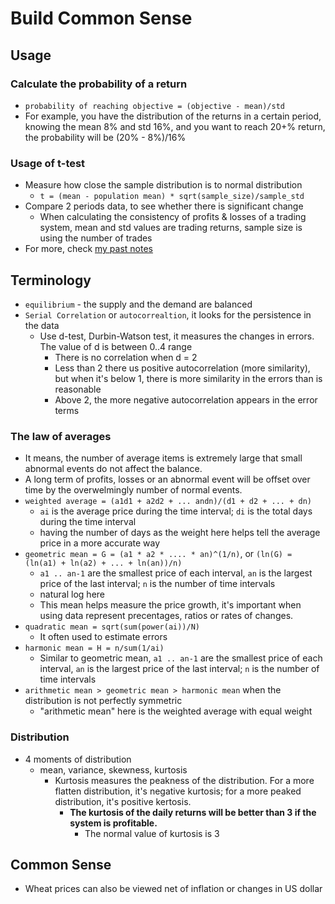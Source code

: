 # Build Common Sense

## Usage
### Calculate the probability of a return
* `probability of reaching objective = (objective - mean)/std`
* For example, you have the distribution of the returns in a certain period, knowing the mean 8% and std 16%, and you want to reach 20+% return, the probability will be (20% - 8%)/16%
### Usage of t-test
* Measure how close the sample distribution is to normal distribution
  * `t = (mean - population mean) * sqrt(sample_size)/sample_std`
* Compare 2 periods data, to see whether there is significant change
  * When calculating the consistency of profits & losses of a trading system, mean and std values are trading returns, sample size is using the number of trades
* For more, check [my past notes][1]

## Terminology
* `equilibrium` -  the supply and the demand are balanced
* `Serial Correlation` or `autocorrealtion`, it looks for the persistence in the data
  * Use d-test, Durbin-Watson test, it measures the changes in errors. The value of d is between 0..4 range
    * There is no correlation when d = 2
    * Less than 2 there us positive autocorrelation (more similarity), but when it's below 1, there is more similarity in the errors than is reasonable
    * Above 2, the more negative autocorrelation appears in the error terms

### The law of averages
* It means, the number of average items is extremely large that small abnormal events do not affect the balance.
* A long term of profits, losses or an abnormal event will be offset over time by the overwelmingly number of normal events.
* `weighted average = (a1d1 + a2d2 + ... andn)/(d1 + d2 + ... + dn)`
  * `ai` is the average price during the time interval; `di` is the total days during the time interval
  * having the number of days as the weight here helps tell the average price in a more accurate way
* `geometric mean = G = (a1 * a2 * .... * an)^(1/n)`, or `(ln(G) = (ln(a1) + ln(a2) + ... + ln(an))/n)`
  * `a1 .. an-1` are the smallest price of each interval, `an` is the largest price of the last interval; `n` is the number of time intervals
  * natural log here
  * This mean helps measure the price growth, it's important when using data represent precentages, ratios or rates of changes.
* `quadratic mean = sqrt(sum(power(ai))/N)`
  * It often used to estimate errors
* `harmonic mean = H = n/sum(1/ai)`
  * Similar to geometric mean, `a1 .. an-1` are the smallest price of each interval, `an` is the largest price of the last interval; `n` is the number of time intervals
* `arithmetic mean > geometric mean > harmonic mean` when the distribution is not perfectly symmetric
  * "arithmetic mean" here is the weighted average with equal weight
  
### Distribution
* 4 moments of distribution
  * mean, variance, skewness, kurtosis
    * Kurtosis measures the peakness of the distribution. For a more flatten distribution, it's negative kurtosis; for a more peaked distribution, it's positive kertosis.
      * <b>The kurtosis of the daily returns will be better than 3 if the system is profitable.</b>
        * The normal value of kurtosis is 3

## Common Sense
* Wheat prices can also be viewed net of inflation or changes in US dollar


[1]:https://github.com/hanhanwu/Hanhan_Data_Science_Practice/blob/master/Applied_Statistics/pvalue_ttest_ztest.md
